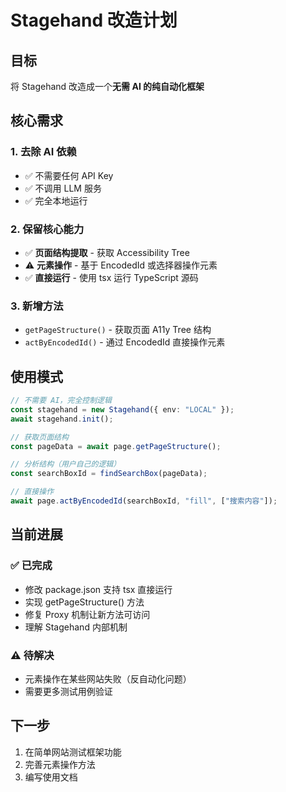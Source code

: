 # Stagehand 改造计划

## 目标
将 Stagehand 改造成一个**无需 AI 的纯自动化框架**

## 核心需求

### 1. 去除 AI 依赖
- ✅ 不需要任何 API Key
- ✅ 不调用 LLM 服务
- ✅ 完全本地运行

### 2. 保留核心能力
- ✅ **页面结构提取** - 获取 Accessibility Tree
- ⚠️ **元素操作** - 基于 EncodedId 或选择器操作元素
- ✅ **直接运行** - 使用 tsx 运行 TypeScript 源码

### 3. 新增方法
- `getPageStructure()` - 获取页面 A11y Tree 结构
- `actByEncodedId()` - 通过 EncodedId 直接操作元素

## 使用模式
```typescript
// 不需要 AI，完全控制逻辑
const stagehand = new Stagehand({ env: "LOCAL" });
await stagehand.init();

// 获取页面结构
const pageData = await page.getPageStructure();

// 分析结构（用户自己的逻辑）
const searchBoxId = findSearchBox(pageData);

// 直接操作
await page.actByEncodedId(searchBoxId, "fill", ["搜索内容"]);
```

## 当前进展

### ✅ 已完成
- 修改 package.json 支持 tsx 直接运行
- 实现 getPageStructure() 方法
- 修复 Proxy 机制让新方法可访问
- 理解 Stagehand 内部机制

### ⚠️ 待解决
- 元素操作在某些网站失败（反自动化问题）
- 需要更多测试用例验证

## 下一步
1. 在简单网站测试框架功能
2. 完善元素操作方法
3. 编写使用文档